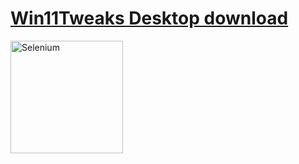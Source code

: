 # [Win11Tweaks Desktop download](https://github.com/C0retech/VB.Net/raw/main/Win11Tweaks.exe)
<a href="[https://c0retech.github.io/VB.Net/]()"><img src="https://selenium.dev/images/selenium_logo_square_green.png" width="180" alt="Selenium"/></a>
